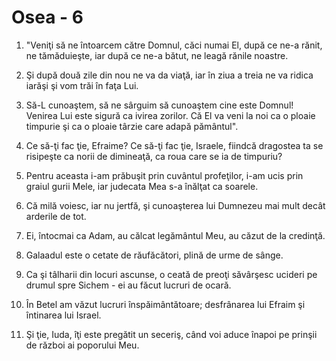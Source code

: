 # Osea - 6

1. "Veniţi să ne întoarcem către Domnul, căci numai El, după ce ne-a rănit, ne tămăduieşte, iar după ce ne-a bătut, ne leagă rănile noastre. 

2. Şi după două zile din nou ne va da viaţă, iar în ziua a treia ne va ridica iarăşi şi vom trăi în faţa Lui. 

3. Să-L cunoaştem, să ne sârguim să cunoaştem cine este Domnul! Venirea Lui este sigură ca ivirea zorilor. Că El va veni la noi ca o ploaie timpurie şi ca o ploaie târzie care adapă pământul". 

4. Ce să-ţi fac ţie, Efraime? Ce să-ţi fac ţie, Israele, fiindcă dragostea ta se risipeşte ca norii de dimineaţă, ca roua care se ia de timpuriu? 

5. Pentru aceasta i-am prăbuşit prin cuvântul profeţilor, i-am ucis prin graiul gurii Mele, iar judecata Mea s-a înălţat ca soarele. 

6. Că milă voiesc, iar nu jertfă, şi cunoaşterea lui Dumnezeu mai mult decât arderile de tot. 

7. Ei, întocmai ca Adam, au călcat legământul Meu, au căzut de la credinţă. 

8. Galaadul este o cetate de răufăcători, plină de urme de sânge. 

9. Ca şi tâlharii din locuri ascunse, o ceată de preoţi săvârşesc ucideri pe drumul spre Sichem - ei au făcut lucruri de ocară. 

10. În Betel am văzut lucruri înspăimântătoare; desfrânarea lui Efraim şi întinarea lui Israel. 

11. Şi ţie, Iuda, îţi este pregătit un seceriş, când voi aduce înapoi pe prinşii de război ai poporului Meu. 

